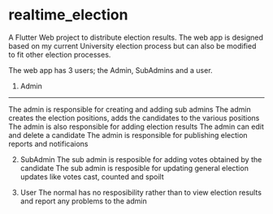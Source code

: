 # realtime_election

A Flutter Web project to distribute election results. The web app is designed based 
on my current University election process but can also be modified to fit other election
processes. 

The web app has 3 users; the Admin, SubAdmins and a user.

1. Admin
------
The admin is responsible for creating and adding sub admins
The admin creates the election positions, adds the candidates to the various positions
The admin is also responsible for adding election results
The admin can edit and delete a candidate 
The admin is responsible for publishing election reports and notificaions

2. SubAdmin
The sub admin is resposible for adding votes obtained by the candidate
The sub admin is resposible for updating general election updates like votes cast, counted and spoilt

3. User
The normal has no resposibility rather than to view election results and report any problems
to the admin